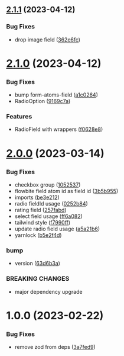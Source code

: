 ## [2.1.1](https://github.com/MiroslavPetrik/form-atoms-flowbite/compare/v2.1.0...v2.1.1) (2023-04-12)


### Bug Fixes

* drop image field ([362e6fc](https://github.com/MiroslavPetrik/form-atoms-flowbite/commit/362e6fc4ce34879056df58af66201353b2967999))

# [2.1.0](https://github.com/MiroslavPetrik/form-atoms-flowbite/compare/v2.0.0...v2.1.0) (2023-04-12)


### Bug Fixes

* bump form-atoms-field ([a1c0264](https://github.com/MiroslavPetrik/form-atoms-flowbite/commit/a1c026418e5b63a76a1b4e779462637615df6be4))
* RadioOption ([9169c7a](https://github.com/MiroslavPetrik/form-atoms-flowbite/commit/9169c7aa4d5381e0c1e7c77c3ae12d5c957cd152))


### Features

* RadioField with wrappers ([f0628e8](https://github.com/MiroslavPetrik/form-atoms-flowbite/commit/f0628e8a44750880156e1b439ca94dbc7264fbce))

# [2.0.0](https://github.com/MiroslavPetrik/form-atoms-flowbite/compare/v1.0.0...v2.0.0) (2023-03-14)


### Bug Fixes

* checkbox group ([1052537](https://github.com/MiroslavPetrik/form-atoms-flowbite/commit/1052537c75b49d4cbaab8d0ade490e2e7abe01e9))
* flowbite field atom id as field id ([3b5b955](https://github.com/MiroslavPetrik/form-atoms-flowbite/commit/3b5b955bc2390696da82bdfaf64fa6e64a446348))
* imports ([be3e212](https://github.com/MiroslavPetrik/form-atoms-flowbite/commit/be3e212860bf80f9e96adc2209d3e2a2cbd53727))
* radio fieldId usage ([0252b84](https://github.com/MiroslavPetrik/form-atoms-flowbite/commit/0252b846f297cafc3d2f1bc17bf2b3c46b5fa52a))
* rating field ([257fabd](https://github.com/MiroslavPetrik/form-atoms-flowbite/commit/257fabd81e8d738a8ca7cfa899bbfd206c8f7b7b))
* select field usage ([ff6a082](https://github.com/MiroslavPetrik/form-atoms-flowbite/commit/ff6a08210614f37404410e73587532c950525d12))
* tailwind style ([f7990ff](https://github.com/MiroslavPetrik/form-atoms-flowbite/commit/f7990ff7cb454cf2c798014b95966cf68d6aec25))
* update radio field usage ([a5a21b6](https://github.com/MiroslavPetrik/form-atoms-flowbite/commit/a5a21b635c937e2c32ecb32b17e905097e657334))
* yarnlock ([b5e2f4d](https://github.com/MiroslavPetrik/form-atoms-flowbite/commit/b5e2f4dbd08d45b025d82501a7c8dba4e2aba433))


### bump

* version ([63d6b3a](https://github.com/MiroslavPetrik/form-atoms-flowbite/commit/63d6b3ab408ea413fe7f04bfb74b44117207c9f6))


### BREAKING CHANGES

* major dependency upgrade

# 1.0.0 (2023-02-22)


### Bug Fixes

* remove zod from deps ([3a7fed9](https://github.com/MiroslavPetrik/form-atoms-flowbite/commit/3a7fed974318f0ad55f241aa39fe8e562fbea844))

